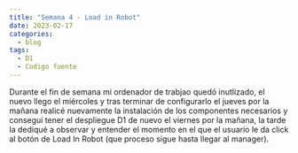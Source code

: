```yaml
---
title: "Semana 4 - Load in Robot"
date: 2023-02-17
categories:
  - blog
tags:
  - D1
  - Codigo fuente
---
```


Durante el fin de semana mi ordenador de trabjao quedó inutlizado, el nuevo llego el miércoles y tras terminar de configurarlo el jueves por la mañana realicé nuevamente la instalación de los componentes necesarios y conseguí tener el despliegue D1 de nuevo el viernes por la mañana, la tarde la dediqué a observar y entender el momento en el que el usuario le da click al botón de Load In Robot (que proceso sigue hasta llegar al manager).


